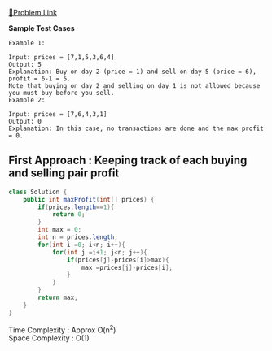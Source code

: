 [📍Problem Link](https://leetcode.com/problems/best-time-to-buy-and-sell-stock/description/)

**Sample Test Cases**
```
Example 1:

Input: prices = [7,1,5,3,6,4]
Output: 5
Explanation: Buy on day 2 (price = 1) and sell on day 5 (price = 6), profit = 6-1 = 5.
Note that buying on day 2 and selling on day 1 is not allowed because you must buy before you sell.
Example 2:

Input: prices = [7,6,4,3,1]
Output: 0
Explanation: In this case, no transactions are done and the max profit = 0.
```

## First Approach : Keeping track of each buying and selling pair profit

```java
class Solution {
    public int maxProfit(int[] prices) {
        if(prices.length==1){
            return 0;
        }
        int max = 0;
        int n = prices.length;
        for(int i =0; i<n; i++){
            for(int j =i+1; j<n; j++){
                if(prices[j]-prices[i]>max){
                    max =prices[j]-prices[i];
                }
            }
        }
        return max;
    }
}
```

Time Complexity : Approx O(n<sup>2</sup>)<br>
Space Complexity : O(1)

